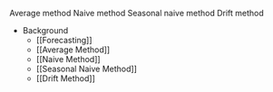 Average method
Naive method
Seasonal naive method
Drift method

- Background
	- [[Forecasting]]
	- [[Average Method]]
	- [[Naive Method]]
	- [[Seasonal Naive Method]]
	- [[Drift Method]]
